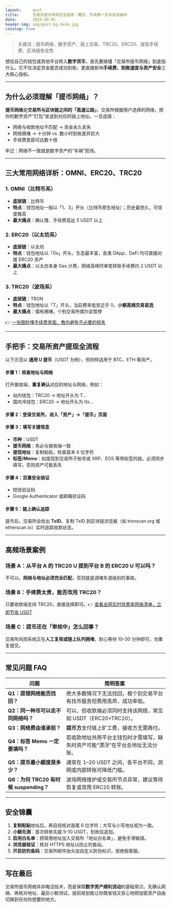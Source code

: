 ```yaml
---
layout:     post
title:      交易所提币网络完全指南：概念、手续费一览与实战操作
date:       2025-09-05
header-img: img/post-bg-desk.jpg
catalog: true
---
```


> 关键词：提币网络、数字资产、链上交易、TRC20、ERC20、提现手续费、区块链安全性

想往自己的钱包或其他平台转入**数字货币**，首先要搞懂「交易所提币网络」到底指什么。它不仅决定资金能否成功到账，更直接影响**手续费、到账速度与资产安全**三大核心指标。

---

## 为什么必须理解「提币网络」？

**提币网络**是**交易所与区块链之间的「高速公路」**，交易所根据用户选择的网络，把你的数字资产“打包”发送到对应的链上地址。一旦选错：

- 网络与收款地址不匹配 → 资金永久丢失  
- 网络拥堵 → 十分钟 vs. 数小时到账差异巨大  
- 手续费差距可达数十倍  

牢记：网络不一致就是数字资产的“车祸”现场。

---

## 三大常用网络详析：OMNI、ERC20、TRC20

### 1. OMNI（比特币系）
- **底层链**：比特币  
- **特点**：钱包地址一般以「1、3」开头（比特币原生地址）；历史最悠久，可信度极高  
- **最大痛点**：确认慢、手续费高达 5 USDT 以上  

### 2. ERC20（以太坊系）
- **底层链**：以太坊  
- **特点**：钱包地址以「0x」开头，生态最丰富，各类 DApp、DeFi 均可直接对接 ERC20 资产  
- **最大痛点**：以太坊本身 Gas 计费，网络高峰时单笔转账手续费约 2 USDT 以上  

### 3. TRC20（波场系）
- **底层链**：TRON  
- **特点**：钱包地址以「T」开头，当前费率低至近乎 0，**小额高频交易首选**  
- **最大痛点**：偶有拥堵，个别交易所偶尔会暂停  

👉 [一张图秒懂手续费差距，教你避免不必要的损失](https://okxdog.com/)

---

## 手把手：交易所资产提现全流程

以下示范以 **通用 U 提币**（USDT 为例），但同样适用于 BTC、ETH 等资产。

#### 步骤 1：核查地址与网络
打开接收端，**重复确认**对应的地址与网络，例如：

- 站内钱包：TRC20 → 地址开头为 T…
- 国内冷钱包：ERC20 → 地址开头为 0x…

#### 步骤 2：登录交易所，进入「资产」→「提币」页面

#### 步骤 3：填写关键信息
- **币种**：USDT  
- **提币网络**：务必与接收端一致  
- **提现地址**：复制粘贴，检查首末 6 位字符  
- **标签/Memo**：如提现到交易所子账号或 XRP、EOS 等带标签的链，必须同步填写，否则资产可能丢失  

#### 步骤 4：双重安全验证  
- 短信验证码  
- Google Authenticator 或邮箱验证码  

#### 步骤 5：链上确认追踪  
提币后，交易所会给出 **TxID**。复制 TxID 到区块链浏览器（如 tronscan.org 或 etherscan.io）实时追踪收款状态。

---

## 高频场景案例

### 场景 A：从平台 A 的 TRC20 U 提到平台 B 的 ERC20 U 可以吗？
不可以。**网络与地址必须完全匹配**，否则就是调堵车道级别的事故。

### 场景 B：手续费太贵，能否改用 TRC20？
只要收款端支持 TRC20，直接选择即可。👉 [查看全网实时低费率网络清单，立即节省 USDT](https://okxdog.com/)

### 场景 C：提币还在「审核中」怎么回事？
交易所风控系统正在**人工复核或链上队列拥堵**，耐心等待 10–30 分钟即可，勿重复提交。

---

## 常见问题 FAQ

| 问题 | 简明答案 |
|---|---|
| **Q1：提错网络能否找回？** | 绝大多数情况下无法找回，极个别交易平台有找币服务但费用高昂，成功率低。 |
| **Q2：同一种币可以走不同网络吗？** | 可以，但收款端必须同时支持该网络，常见如 USDT（ERC20+TRC20）。 |
| **Q3：网络费由谁承担？** | **提币方**支付链上矿工费，接收方无需再付。 |
| **Q4：标签 Memo 一定要填吗？** | 若收款地址共用平台主钱包时才需填写，缺失时资产可能“漂浮”在平台总地址无法分账。 |
| **Q5：提币最小额度是多少？** | 通常在 1–20 USDT 之间，各平台不同，测网或内部转账可降低门槛。 |
| **Q6：为何 TRC20 有时候 suspending？** | 波场网络维护或交易所节点异常，建议等待恢复或改用 ERC20 转账。 |

---

## 安全锦囊

1. **复制粘贴**地址后，再目视核对首尾 6 位字符；大写与小写地址视为一致。  
2. **小额先测**：首次转账先提 5–10 USDT，到账后追加。  
3. **启用白名单**：把常用地址加入交易所「地址白名单」，避免手滑输错。  
4. **浏览器验证**：核对 HTTPS 地址以防止钓鱼站。  
5. **开启防钓鱼码**：交易所邮件抬头加自定义防伪标识，拒绝假客服。

---

## 写在最后

交易所提币网络并非晦涩技术，而是保障**数字资产顺利流动**的基础常识。先确认网络、再核对地址、最后小额测试，提前规划能让你既省钱又安心地把加密资产自由切换到任何你想要的地方。